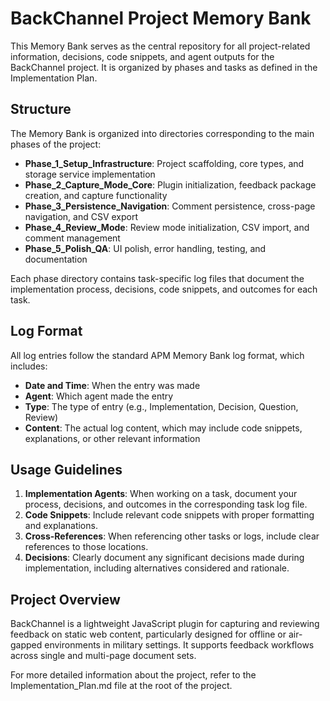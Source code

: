 # BackChannel Project Memory Bank

This Memory Bank serves as the central repository for all project-related information, decisions, code snippets, and agent outputs for the BackChannel project. It is organized by phases and tasks as defined in the Implementation Plan.

## Structure

The Memory Bank is organized into directories corresponding to the main phases of the project:

- **Phase_1_Setup_Infrastructure**: Project scaffolding, core types, and storage service implementation
- **Phase_2_Capture_Mode_Core**: Plugin initialization, feedback package creation, and capture functionality
- **Phase_3_Persistence_Navigation**: Comment persistence, cross-page navigation, and CSV export
- **Phase_4_Review_Mode**: Review mode initialization, CSV import, and comment management
- **Phase_5_Polish_QA**: UI polish, error handling, testing, and documentation

Each phase directory contains task-specific log files that document the implementation process, decisions, code snippets, and outcomes for each task.

## Log Format

All log entries follow the standard APM Memory Bank log format, which includes:

- **Date and Time**: When the entry was made
- **Agent**: Which agent made the entry
- **Type**: The type of entry (e.g., Implementation, Decision, Question, Review)
- **Content**: The actual log content, which may include code snippets, explanations, or other relevant information

## Usage Guidelines

1. **Implementation Agents**: When working on a task, document your process, decisions, and outcomes in the corresponding task log file.
2. **Code Snippets**: Include relevant code snippets with proper formatting and explanations.
3. **Cross-References**: When referencing other tasks or logs, include clear references to those locations.
4. **Decisions**: Clearly document any significant decisions made during implementation, including alternatives considered and rationale.

## Project Overview

BackChannel is a lightweight JavaScript plugin for capturing and reviewing feedback on static web content, particularly designed for offline or air-gapped environments in military settings. It supports feedback workflows across single and multi-page document sets.

For more detailed information about the project, refer to the Implementation_Plan.md file at the root of the project.
